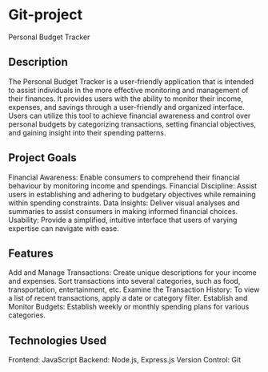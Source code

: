 # Git-project
Personal Budget Tracker 

## Description 

The Personal Budget Tracker is a user-friendly application that is intended to assist individuals in the more effective monitoring and management of their finances. 
It provides users with the ability to monitor their income, expenses, and savings through a user-friendly and organized interface.
Users can utilize this tool to achieve financial awareness and control over personal budgets by categorizing transactions, setting financial objectives, and gaining insight into their spending patterns.

## Project Goals

Financial Awareness: Enable consumers to comprehend their financial behaviour by monitoring income and spendings.
Financial Discipline: Assist users in establishing and adhering to budgetary objectives while remaining within spending constraints.
Data Insights: Deliver visual analyses and summaries to assist consumers in making informed financial choices.
Usability: Provide a simplified, intuitive interface that users of varying expertise can navigate with ease.

## Features 

Add and Manage Transactions: Create unique descriptions for your income and expenses.
Sort transactions into several categories, such as food, transportation, entertainment, etc.
Examine the Transaction History:
To view a list of recent transactions, apply a date or category filter.
Establish and Monitor Budgets: Establish weekly or monthly spending plans for various categories.

## Technologies Used 

Frontend: JavaScript 
Backend: Node.js, Express.js
Version Control: Git

## 
